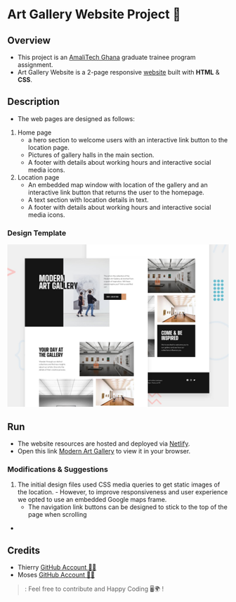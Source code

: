 # Art Gallery Website Project 📂

## Overview
- This project is an [AmaliTech Ghana](https://www.amalitech.org) graduate trainee program assignment. 
- Art Gallery Website is a 2-page responsive [website](https://github.com/ThierryAalitech/art-gallery-website#run) built with **HTML** &amp; **CSS**.

## Description
  - The web pages are designed as follows:
  1. Home page 
      - a hero section to welcome users with an interactive link button to the location page.
      - Pictures of gallery halls in the main section. 
      - A footer with details about working hours and interactive social media icons.
  2. Location page
      - An embedded map window with location of the gallery and an interactive link button that 
        returns the user to the homepage.
      - A text section with location details in text.
      - A footer with details about working hours and interactive social media icons.

### Design Template
![Design Template](./assets/preview.jpg)

## Run
- The website resources are hosted and deployed via [Netlify](https://www.netlify.com).
- Open this link [Modern Art Gallery](https://art-gallery-web.netlify.app/index.html) to view it in your browser.

### Modifications &amp; Suggestions
1. The initial design files used CSS media queries to get static images of the location. - However, to improve responsiveness and user experience we opted to use an embedded Google maps frame.
    - The navigation link buttons can be designed to stick to the top of the page when scrolling
  - 

## Credits
- Thierry [GitHub Account 👨‍💻](https://github.com/ThierryAalitech)
- Moses [GitHub Account 👨‍💻](https://github.com/mtenkorang)

>: Feel free to contribute and Happy Coding 🖥️🌍 !

